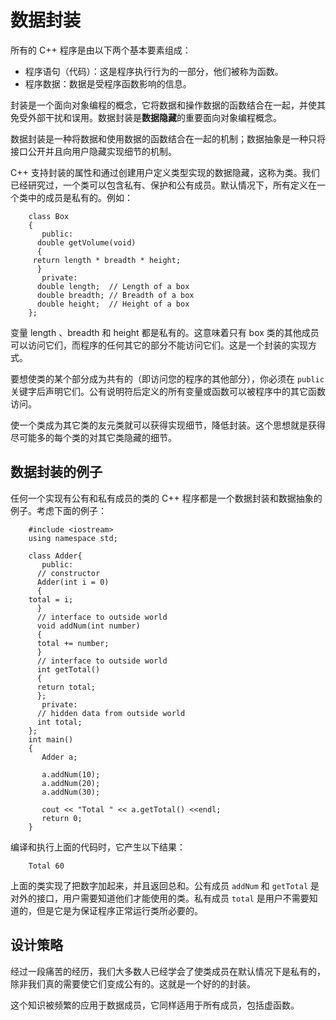 # 数据封装

所有的 C++ 程序是由以下两个基本要素组成：

- 程序语句（代码）：这是程序执行行为的一部分，他们被称为函数。　　　　
- 程序数据：数据是受程序函数影响的信息。

封装是一个面向对象编程的概念，它将数据和操作数据的函数结合在一起，并使其免受外部干扰和误用。数据封装是**数据隐藏**的重要面向对象编程概念。

数据封装是一种将数据和使用数据的函数结合在一起的机制；数据抽象是一种只将接口公开并且向用户隐藏实现细节的机制。

C++ 支持封装的属性和通过创建用户定义类型实现的数据隐藏，这称为类。我们已经研究过，一个类可以包含私有、保护和公有成员。默认情况下，所有定义在一个类中的成员是私有的。例如：

```
    class Box
    {
       public:
      double getVolume(void)
      {
     return length * breadth * height;
      }
       private:
      double length;  // Length of a box
      double breadth; // Breadth of a box
      double height;  // Height of a box
    };
```

变量 length 、breadth 和 height 都是私有的。这意味着只有 box 类的其他成员可以访问它们，而程序的任何其它的部分不能访问它们。这是一个封装的实现方式。　　　　

要想使类的某个部分成为共有的（即访问您的程序的其他部分），你必须在 `public` 关键字后声明它们。公有说明符后定义的所有变量或函数可以被程序中的其它函数访问。　　　　

使一个类成为其它类的友元类就可以获得实现细节，降低封装。这个思想就是获得尽可能多的每个类的对其它类隐藏的细节。

## 数据封装的例子

任何一个实现有公有和私有成员的类的 C++ 程序都是一个数据封装和数据抽象的例子。考虑下面的例子：

```
    #include <iostream>
    using namespace std;

    class Adder{
       public:
      // constructor
      Adder(int i = 0)
      {
    total = i;
      }
      // interface to outside world
      void addNum(int number)
      {
      total += number;
      }
      // interface to outside world
      int getTotal()
      {
      return total;
      };
       private:
      // hidden data from outside world
      int total;
    };
    int main()
    {
       Adder a;

       a.addNum(10);
       a.addNum(20);
       a.addNum(30);

       cout << "Total " << a.getTotal() <<endl;
       return 0;
    }
```

编译和执行上面的代码时，它产生以下结果：

```
    Total 60
```

上面的类实现了把数字加起来，并且返回总和。公有成员 `addNum` 和 `getTotal` 是对外的接口，用户需要知道他们才能使用的类。私有成员 `total` 是用户不需要知道的，但是它是为保证程序正常运行类所必要的。

## 设计策略

经过一段痛苦的经历，我们大多数人已经学会了使类成员在默认情况下是私有的，除非我们真的需要使它们变成公有的。这就是一个好的的封装。　　　　

这个知识被频繁的应用于数据成员，它同样适用于所有成员，包括虚函数。
